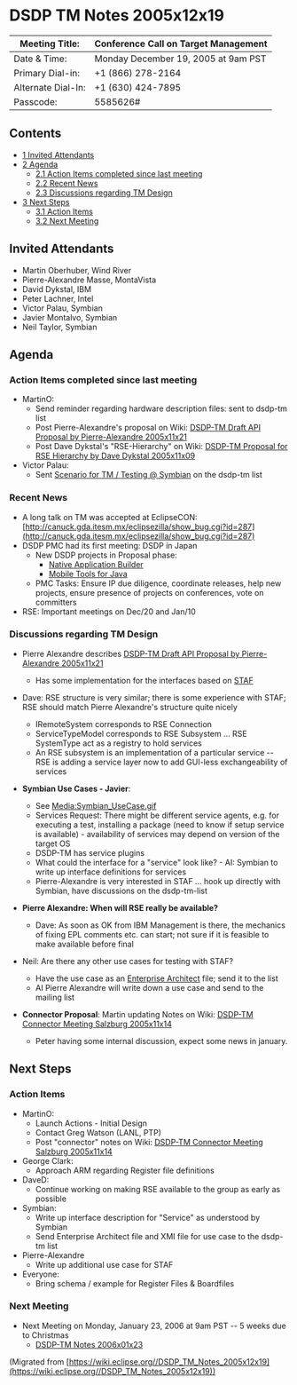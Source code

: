 

DSDP TM Notes 2005x12x19
========================

| Meeting Title: | **Conference Call on Target Management** |
| --- | --- |
| Date & Time: | Monday December 19, 2005 at 9am PST |
| Primary Dial-in: | +1 (866) 278-2164 |
| Alternate Dial-In: | +1 (630) 424-7895 |
| Passcode: | 5585626# |

Contents
--------

*   [1 Invited Attendants](#Invited-Attendants)
*   [2 Agenda](#Agenda)
    *   [2.1 Action Items completed since last meeting](#Action-Items-completed-since-last-meeting)
    *   [2.2 Recent News](#Recent-News)
    *   [2.3 Discussions regarding TM Design](#Discussions-regarding-TM-Design)
*   [3 Next Steps](#Next-Steps)
    *   [3.1 Action Items](#Action-Items)
    *   [3.2 Next Meeting](#Next-Meeting)

Invited Attendants
------------------

*   Martin Oberhuber, Wind River
*   Pierre-Alexandre Masse, MontaVista
*   David Dykstal, IBM
*   Peter Lachner, Intel
*   Victor Palau, Symbian
*   Javier Montalvo, Symbian
*   Neil Taylor, Symbian

Agenda
------

### Action Items completed since last meeting

*   MartinO:
    *   Send reminder regarding hardware description files: sent to dsdp-tm list
    *   Post Pierre-Alexandre's proposal on Wiki: [DSDP-TM Draft API Proposal by Pierre-Alexandre 2005x11x21](./DSDP-TM_Draft_API_Proposal_by_Pierre-Alexandre_2005x11x21 "DSDP-TM Draft API Proposal by Pierre-Alexandre 2005x11x21")
    *   Post Dave Dykstal's "RSE-Hierarchy" on Wiki: [DSDP-TM Proposal for RSE Hierarchy by Dave Dykstal 2005x11x09](./DSDP-TM_Proposal_for_RSE_Hierarchy_by_Dave_Dykstal_2005x11x09 "DSDP-TM Proposal for RSE Hierarchy by Dave Dykstal 2005x11x09")
*   Victor Palau:
    *   Sent [Scenario for TM / Testing @ Symbian](./images/Symbian_UseCase.gif "Symbian UseCase.gif") on the dsdp-tm list

### Recent News

*   A long talk on TM was accepted at EclipseCON: [http://canuck.gda.itesm.mx/eclipsezilla/show_bug.cgi?id=287](http://canuck.gda.itesm.mx/eclipsezilla/show_bug.cgi?id=287)
*   DSDP PMC had its first meeting: DSDP in Japan
    *   New DSDP projects in Proposal phase:
        *   [Native Application Builder](https://www.eclipse.org/proposals/nab/)
        *   [Mobile Tools for Java](https://www.eclipse.org/proposals/mtj/)
    *   PMC Tasks: Ensure IP due diligence, coordinate releases, help new projects, ensure presence of projects on conferences, vote on committers
*   RSE: Important meetings on Dec/20 and Jan/10

### Discussions regarding TM Design

*   Pierre Alexandre describes [DSDP-TM Draft API Proposal by Pierre-Alexandre 2005x11x21](./DSDP-TM_Draft_API_Proposal_by_Pierre-Alexandre_2005x11x21 "DSDP-TM Draft API Proposal by Pierre-Alexandre 2005x11x21")
    *   Has some implementation for the interfaces based on [STAF](http://staf.sourceforge.net/index.php)
*   Dave: RSE structure is very similar; there is some experience with STAF; RSE should match Pierre Alexandre's structure quite nicely
    *   IRemoteSystem corresponds to RSE Connection
    *   ServiceTypeModel corresponds to RSE Subsystem ... RSE SystemType act as a registry to hold services
    *   An RSE subsystem is an implementation of a particular service -- RSE is adding a service layer now to add GUI-less exchangeability of services

*   **Symbian Use Cases - Javier**:
    *   See [Media:Symbian_UseCase.gif](./images/c/cb/Symbian_UseCase.gif "Symbian UseCase.gif")
    *   Services Request: There might be different service agents, e.g. for executing a test, installing a package (need to know if setup service is available) - availability of services may depend on version of the target OS
    *   DSDP-TM has service plugins
    *   What could the interface for a "service" look like? - AI: Symbian to write up interface definitions for services
    *   Pierre-Alexandre is very interested in STAF ... hook up directly with Symbian, have discussions on the dsdp-tm-list

*   **Pierre Alexandre: When will RSE really be available?**
    *   Dave: As soon as OK from IBM Management is there, the mechanics of fixing EPL comments etc. can start; not sure if it is feasible to make available before final

*   Neil: Are there any other use cases for testing with STAF?
    *   Have the use case as an [Enterprise Architect](http://www.sparxsystems.com.au) file; send it to the list
    *   AI Pierre Alexandre will write down a use case and send to the mailing list

*   **Connector Proposal**: Martin updating Notes on Wiki: [DSDP-TM Connector Meeting Salzburg 2005x11x14](./DSDP-TM_Connector_Meeting_Salzburg_2005x11x14 "DSDP-TM Connector Meeting Salzburg 2005x11x14")
    *   Peter having some internal discussion, expect some news in january.

Next Steps
----------

### Action Items

*   MartinO:
    *   Launch Actions - Initial Design
    *   Contact Greg Watson (LANL, PTP)
    *   Post "connector" notes on Wiki: [DSDP-TM Connector Meeting Salzburg 2005x11x14](./DSDP-TM_Connector_Meeting_Salzburg_2005x11x14 "DSDP-TM Connector Meeting Salzburg 2005x11x14")
*   George Clark:
    *   Approach ARM regarding Register file definitions
*   DaveD:
    *   Continue working on making RSE available to the group as early as possible
*   Symbian:
    *   Write up interface description for "Service" as understood by Symbian
    *   Send Enterprise Architect file and XMI file for use case to the dsdp-tm list
*   Pierre-Alexandre
    *   Write up additional use case for STAF
*   Everyone:
    *   Bring schema / example for Register Files & Boardfiles

### Next Meeting

*   Next Meeting on Monday, January 23, 2006 at 9am PST -- 5 weeks due to Christmas
    *   [DSDP-TM Notes 2006x01x23](./DSDP-TM_Notes_2006x01x23 "DSDP-TM Notes 2006x01x23")


(Migrated from [https://wiki.eclipse.org//DSDP_TM_Notes_2005x12x19](https://wiki.eclipse.org//DSDP_TM_Notes_2005x12x19))